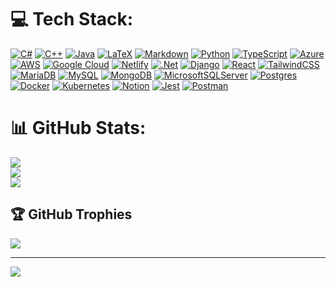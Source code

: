 # 💻 Tech Stack:
[![C#](https://img.shields.io/badge/c%23-%23239120.svg?style=for-the-badge&logo=csharp&logoColor=white)](https://learn.microsoft.com/en-us/dotnet/csharp/) 
[![C++](https://img.shields.io/badge/c++-%2300599C.svg?style=for-the-badge&logo=c%2B%2B&logoColor=white)](https://isocpp.org/) 
[![Java](https://img.shields.io/badge/java-%23ED8B00.svg?style=for-the-badge&logo=openjdk&logoColor=white)]() 
[![LaTeX](https://img.shields.io/badge/latex-%23008080.svg?style=for-the-badge&logo=latex&logoColor=white)]() 
[![Markdown](https://img.shields.io/badge/markdown-%23000000.svg?style=for-the-badge&logo=markdown&logoColor=white)]() 
[![Python](https://img.shields.io/badge/python-3670A0?style=for-the-badge&logo=python&logoColor=ffdd54)]() 
[![TypeScript](https://img.shields.io/badge/typescript-%23007ACC.svg?style=for-the-badge&logo=typescript&logoColor=white)]() 
[![Azure](https://img.shields.io/badge/azure-%230072C6.svg?style=for-the-badge&logo=microsoftazure&logoColor=white)]() 
[![AWS](https://img.shields.io/badge/AWS-%23FF9900.svg?style=for-the-badge&logo=amazon-aws&logoColor=white)]() 
[![Google Cloud](https://img.shields.io/badge/GoogleCloud-%234285F4.svg?style=for-the-badge&logo=google-cloud&logoColor=white)]() 
[![Netlify](https://img.shields.io/badge/netlify-%23000000.svg?style=for-the-badge&logo=netlify&logoColor=#00C7B7)]() 
[![.Net](https://img.shields.io/badge/.NET-5C2D91?style=for-the-badge&logo=.net&logoColor=white)]() 
[![Django](https://img.shields.io/badge/django-%23092E20.svg?style=for-the-badge&logo=django&logoColor=white)]() 
[![React](https://img.shields.io/badge/react-%2320232a.svg?style=for-the-badge&logo=react&logoColor=%2361DAFB)]() 
[![TailwindCSS](https://img.shields.io/badge/tailwindcss-%2338B2AC.svg?style=for-the-badge&logo=tailwind-css&logoColor=white)]()
[![MariaDB](https://img.shields.io/badge/MariaDB-003545?style=for-the-badge&logo=mariadb&logoColor=white)]() 
[![MySQL](https://img.shields.io/badge/mysql-%2300000f.svg?style=for-the-badge&logo=mysql&logoColor=white)]() 
[![MongoDB](https://img.shields.io/badge/MongoDB-%234ea94b.svg?style=for-the-badge&logo=mongodb&logoColor=white)]() [![MicrosoftSQLServer](https://img.shields.io/badge/Microsoft%20SQL%20Server-CC2927?style=for-the-badge&logo=microsoft%20sql%20server&logoColor=white)]() 
[![Postgres](https://img.shields.io/badge/postgres-%23316192.svg?style=for-the-badge&logo=postgresql&logoColor=white)]() 
[![Docker](https://img.shields.io/badge/docker-%230db7ed.svg?style=for-the-badge&logo=docker&logoColor=white)]() 
[![Kubernetes](https://img.shields.io/badge/kubernetes-%23326ce5.svg?style=for-the-badge&logo=kubernetes&logoColor=white)]() 
[![Notion](https://img.shields.io/badge/Notion-%23000000.svg?style=for-the-badge&logo=notion&logoColor=white)]()
 [![Jest](https://img.shields.io/badge/-jest-%23C21325?style=for-the-badge&logo=jest&logoColor=white)]()
 [![Postman](https://img.shields.io/badge/Postman-FF6C37?style=for-the-badge&logo=postman&logoColor=white)]()

 
# 📊 GitHub Stats:
![](https://github-readme-stats.vercel.app/api?username=Daavvvvvv&theme=dark&hide_border=true&include_all_commits=true&count_private=true)<br/>
![](https://github-readme-streak-stats.herokuapp.com/?user=Daavvvvvv&theme=dark&hide_border=true)<br/>
![](https://github-readme-stats.vercel.app/api/top-langs/?username=Daavvvvvv&theme=dark&hide_border=true&include_all_commits=true&count_private=true&layout=compact)

## 🏆 GitHub Trophies
![](https://github-profile-trophy.vercel.app/?username=Daavvvvvv&theme=radical&no-frame=true&no-bg=false&margin-w=4)

---
[![](https://visitcount.itsvg.in/api?id=Daavvvvvv&icon=5&color=0)](https://visitcount.itsvg.in)

<!-- Proudly created with GPRM ( https://gprm.itsvg.in ) -->

